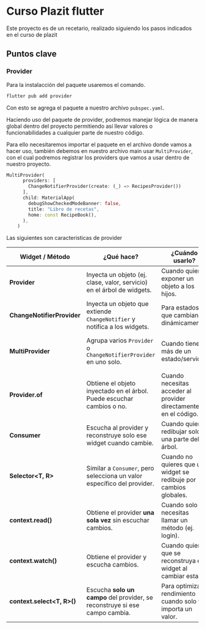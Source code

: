 # Curso Plazit flutter

Este proyecto es de un recetario, realizado siguiendo los pasos indicados en el curso de plazit

## Puntos clave

### Provider

Para la instalacción del paquete usaremos el comando.

``` dart
flutter pub add provider
```

Con esto se agrega el paquete a nuestro archivo `pubspec.yaml`.

Haciendo uso del paquete de provider, podremos manejar lógica de manera global dentro del proyecto permitiendo así llevar valores o funcionabilidades a cualquier parte de nuestro código.

Para ello necesitaremos importar el paquete en el archivo donde vamos a hacer uso, también debemos en nuestro archivo main usar `MultiProvider`, con el cual podremos registrar los providers que vamos a usar dentro de nuestro proyecto.

```dart
MultiProvider(
      providers: [
        ChangeNotifierProvider(create: (_) => RecipesProvider())
      ],
      child: MaterialApp(
        debugShowCheckedModeBanner: false,
        title: "Libro de recetas",
        home: const RecipeBook(),
      ),
    )
```
Las siguientes son caracteristicas de provider

| Widget / Método          | ¿Qué hace?                                                                 | ¿Cuándo usarlo?                                                | Ejemplo rápido |
|---------------------------|-----------------------------------------------------------------------------|----------------------------------------------------------------|----------------|
| **Provider**              | Inyecta un objeto (ej. clase, valor, servicio) en el árbol de widgets.     | Cuando quieres exponer un objeto a los hijos.                  | ```Provider(create: (_) => MiServicio(), child: MyApp())``` |
| **ChangeNotifierProvider**| Inyecta un objeto que extiende `ChangeNotifier` y notifica a los widgets.  | Para estados que cambian dinámicamente.                        | ```ChangeNotifierProvider(create: (_) => RecipesProvider())``` |
| **MultiProvider**         | Agrupa varios `Provider` o `ChangeNotifierProvider` en uno solo.           | Cuando tienes más de un estado/servicio.                       | ```MultiProvider(providers: [ChangeNotifierProvider(create: (_) => AuthProvider()), ChangeNotifierProvider(create: (_) => RecipesProvider())], child: MyApp())``` |
| **Provider.of<T>**        | Obtiene el objeto inyectado en el árbol. Puede escuchar cambios o no.      | Cuando necesitas acceder al provider directamente en el código.| ```final auth = Provider.of<AuthProvider>(context, listen: false);``` |
| **Consumer<T>**           | Escucha al provider y reconstruye solo ese widget cuando cambie.           | Cuando quieres redibujar solo una parte del árbol.             | ```Consumer<AuthProvider>(builder: (_, auth, __) => Text(auth.user))``` |
| **Selector<T, R>**        | Similar a `Consumer`, pero selecciona un valor específico del provider.    | Cuando no quieres que un widget se redibuje por cambios globales.| ```Selector<AuthProvider, String>(selector: (_, auth) => auth.userName, builder: (_, name, __) => Text(name))``` |
| **context.read<T>()**     | Obtiene el provider **una sola vez** sin escuchar cambios.                 | Cuando solo necesitas llamar un método (ej. login).            | ```context.read<AuthProvider>().login();``` |
| **context.watch<T>()**    | Obtiene el provider y escucha cambios.                                     | Cuando quieres que se reconstruya el widget al cambiar estado. | ```final user = context.watch<AuthProvider>().user;``` |
| **context.select<T, R>()**| Escucha **solo un campo** del provider, se reconstruye si ese campo cambia.| Para optimizar rendimiento cuando solo te importa un valor.    | ```final username = context.select<AuthProvider, String>((auth) => auth.userName);``` |

